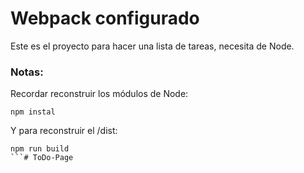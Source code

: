 # Webpack configurado

Este es el proyecto para hacer una lista de tareas, necesita de Node.

### Notas:
Recordar reconstruir los módulos de Node:
```
npm instal
```
Y para reconstruir el /dist:
```
npm run build
```#   T o D o - P a g e  
 